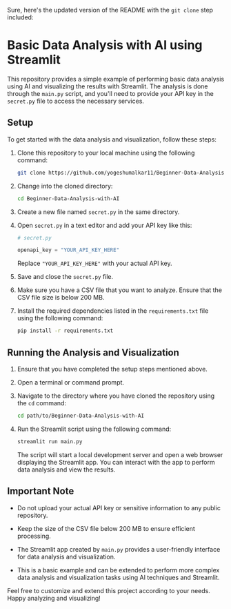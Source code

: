 Sure, here's the updated version of the README with the `git clone` step included:

# Basic Data Analysis with AI using Streamlit

This repository provides a simple example of performing basic data analysis using AI and visualizing the results with Streamlit. The analysis is done through the `main.py` script, and you'll need to provide your API key in the `secret.py` file to access the necessary services.

## Setup

To get started with the data analysis and visualization, follow these steps:

1. Clone this repository to your local machine using the following command:

   ```bash
   git clone https://github.com/yogeshumalkar11/Beginner-Data-Analysis-with-AI.git
   ```

2. Change into the cloned directory:

   ```bash
   cd Beginner-Data-Analysis-with-AI
   ```

3. Create a new file named `secret.py` in the same directory.

4. Open `secret.py` in a text editor and add your API key like this:

   ```python
   # secret.py

   openapi_key = "YOUR_API_KEY_HERE"
   ```

   Replace `"YOUR_API_KEY_HERE"` with your actual API key.

5. Save and close the `secret.py` file.

6. Make sure you have a CSV file that you want to analyze. Ensure that the CSV file size is below 200 MB.

7. Install the required dependencies listed in the `requirements.txt` file using the following command:

   ```bash
   pip install -r requirements.txt
   ```

## Running the Analysis and Visualization

1. Ensure that you have completed the setup steps mentioned above.

2. Open a terminal or command prompt.

3. Navigate to the directory where you have cloned the repository using the `cd` command:

   ```bash
   cd path/to/Beginner-Data-Analysis-with-AI
   ```

4. Run the Streamlit script using the following command:

   ```bash
   streamlit run main.py
   ```

   The script will start a local development server and open a web browser displaying the Streamlit app. You can interact with the app to perform data analysis and view the results.

## Important Note

- Do not upload your actual API key or sensitive information to any public repository. 

- Keep the size of the CSV file below 200 MB to ensure efficient processing.

- The Streamlit app created by `main.py` provides a user-friendly interface for data analysis and visualization.

- This is a basic example and can be extended to perform more complex data analysis and visualization tasks using AI techniques and Streamlit.


Feel free to customize and extend this project according to your needs. Happy analyzing and visualizing!